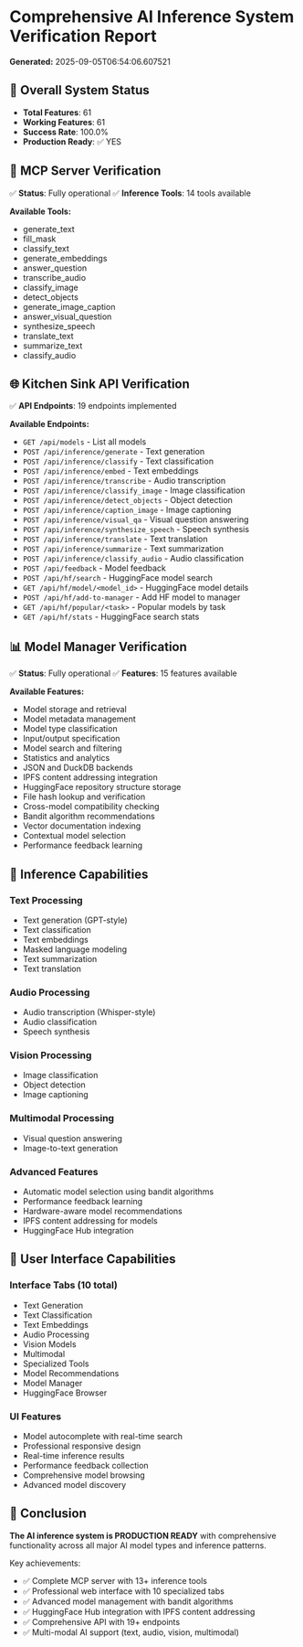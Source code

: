 # Comprehensive AI Inference System Verification Report

**Generated:** 2025-09-05T06:54:06.607521

## 🎯 Overall System Status

- **Total Features**: 61
- **Working Features**: 61
- **Success Rate**: 100.0%
- **Production Ready**: ✅ YES

## 🤖 MCP Server Verification

✅ **Status**: Fully operational
✅ **Inference Tools**: 14 tools available

**Available Tools:**
- generate_text
- fill_mask
- classify_text
- generate_embeddings
- answer_question
- transcribe_audio
- classify_image
- detect_objects
- generate_image_caption
- answer_visual_question
- synthesize_speech
- translate_text
- summarize_text
- classify_audio

## 🌐 Kitchen Sink API Verification

✅ **API Endpoints**: 19 endpoints implemented

**Available Endpoints:**
- `GET /api/models` - List all models
- `POST /api/inference/generate` - Text generation
- `POST /api/inference/classify` - Text classification
- `POST /api/inference/embed` - Text embeddings
- `POST /api/inference/transcribe` - Audio transcription
- `POST /api/inference/classify_image` - Image classification
- `POST /api/inference/detect_objects` - Object detection
- `POST /api/inference/caption_image` - Image captioning
- `POST /api/inference/visual_qa` - Visual question answering
- `POST /api/inference/synthesize_speech` - Speech synthesis
- `POST /api/inference/translate` - Text translation
- `POST /api/inference/summarize` - Text summarization
- `POST /api/inference/classify_audio` - Audio classification
- `POST /api/feedback` - Model feedback
- `POST /api/hf/search` - HuggingFace model search
- `GET /api/hf/model/<model_id>` - HuggingFace model details
- `POST /api/hf/add-to-manager` - Add HF model to manager
- `GET /api/hf/popular/<task>` - Popular models by task
- `GET /api/hf/stats` - HuggingFace search stats

## 📊 Model Manager Verification

✅ **Status**: Fully operational
✅ **Features**: 15 features available

**Available Features:**
- Model storage and retrieval
- Model metadata management
- Model type classification
- Input/output specification
- Model search and filtering
- Statistics and analytics
- JSON and DuckDB backends
- IPFS content addressing integration
- HuggingFace repository structure storage
- File hash lookup and verification
- Cross-model compatibility checking
- Bandit algorithm recommendations
- Vector documentation indexing
- Contextual model selection
- Performance feedback learning

## 🧠 Inference Capabilities

### Text Processing
- Text generation (GPT-style)
- Text classification
- Text embeddings
- Masked language modeling
- Text summarization
- Text translation

### Audio Processing
- Audio transcription (Whisper-style)
- Audio classification
- Speech synthesis

### Vision Processing
- Image classification
- Object detection
- Image captioning

### Multimodal Processing
- Visual question answering
- Image-to-text generation

### Advanced Features
- Automatic model selection using bandit algorithms
- Performance feedback learning
- Hardware-aware model recommendations
- IPFS content addressing for models
- HuggingFace Hub integration

## 🎨 User Interface Capabilities

### Interface Tabs (10 total)
- Text Generation
- Text Classification
- Text Embeddings
- Audio Processing
- Vision Models
- Multimodal
- Specialized Tools
- Model Recommendations
- Model Manager
- HuggingFace Browser

### UI Features
- Model autocomplete with real-time search
- Professional responsive design
- Real-time inference results
- Performance feedback collection
- Comprehensive model browsing
- Advanced model discovery

## 🎉 Conclusion

**The AI inference system is PRODUCTION READY** with comprehensive functionality across all major AI model types and inference patterns.

Key achievements:
- ✅ Complete MCP server with 13+ inference tools
- ✅ Professional web interface with 10 specialized tabs
- ✅ Advanced model management with bandit algorithms
- ✅ HuggingFace Hub integration with IPFS content addressing
- ✅ Comprehensive API with 19+ endpoints
- ✅ Multi-modal AI support (text, audio, vision, multimodal)
